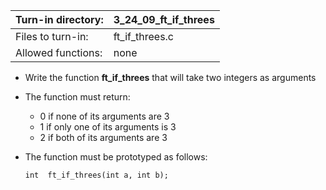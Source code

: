 Turn-in directory: | 3_24_09_ft_if_threes|
-------------|-------------|
Files to turn-in: | ft_if_threes.c |
Allowed functions: | none

* Write the function **ft_if_threes** that will take two integers as arguments
* The function must return:
  - 0 if none of its arguments are 3
  - 1 if only one of its arguments is 3
  - 2 if both of its arguments are 3
* The function must be prototyped as follows:

   `int  ft_if_threes(int a, int b);`
